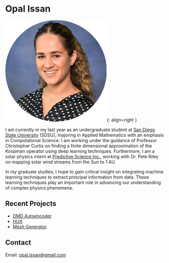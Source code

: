 # Opal Issan

![](images/cropped.png){: align=right }


I am currently in my last year as an undergraduate student at [San Diego State University](https://www.sdsu.edu/) (SDSU), majoring in Applied Mathematics 
with an emphasis in Computational Science. I am working under the guidance of Professor Christopher Curtis on finding a finite dimensional approximation of the Koopman operator using deep learning techniques. 
Furthermore, I am a solar physics intern at [Predictive Science Inc.](https://www.predsci.com/portal/home.php), working with Dr. Pete Riley on mapping solar wind streams from the Sun to 1 AU. 

In my graduate studies, I hope to gain critical insight on integrating machine learning techniques to extract principal information from data. These learning techniques play an important role in advancing our understanding of complex physics phenomena. 

## Recent Projects
- [DMD Autoencoder](https://opaliss.github.io/dmd_autoencoder/)
- [HUX](https://github.com/predsci/HUX)
- [Mesh Generator](https://pypi.org/project/mesh-generator/)

## Contact 
Email: opal.issan@gmail.com

